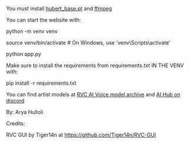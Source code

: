 You must install [hubert_base.pt](https://huggingface.co/lj1995/VoiceConversionWebUI/blob/main/hubert_base.pt) and [ffmpeg](https://www.ffmpeg.org/)



You can start the website with:

python -m venv venv

source venv/bin/activate  # On Windows, use 'venv\Scripts\activate'

python app.py


Make sure to install the requirements from requirements.txt IN THE VENV with:

pip install -r requirements.txt


You can find artist models at [RVC AI Voice model archive](https://docs.google.com/spreadsheets/d/1leF7_c2Qf5iQRVkmOF51ZSynOvEjz8fHqwriX1wUMPw/edit#gid=1227575351) and [AI Hub on discord](https://discord.com/invite/aihub)


By:
Arya Hulloli


Credits:

RVC GUI by Tiger14n at https://github.com/Tiger14n/RVC-GUI
